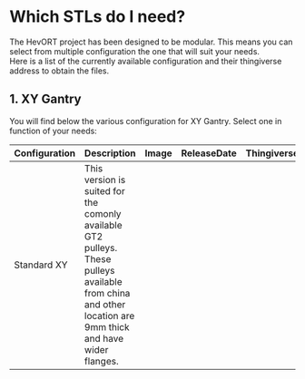 # Which STLs do I need?

The HevORT project has been designed to be modular. This means you can select from multiple configuration the one that will suit your needs.  
Here is a list of the currently available configuration and their thingiverse address to obtain the files.

## 1. XY Gantry
You will find below the various configuration for XY Gantry.  Select one in function of your needs:

Configuration|Description|Image|ReleaseDate|Thingiverse
-------------|-----------|-----|-----------|-----------
Standard XY|This version is suited for the comonly available GT2 pulleys.  These pulleys available from china and other location are 9mm thick and have wider flanges.|
